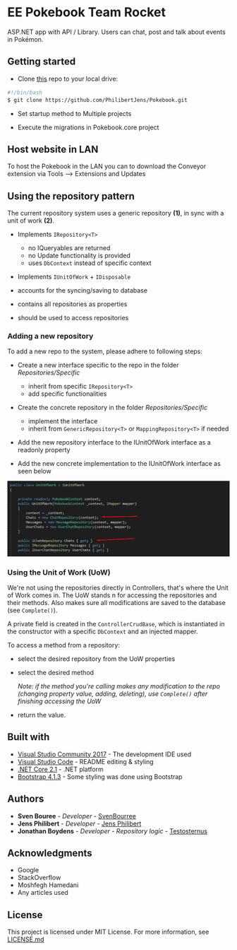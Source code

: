 # EE Pokebook Team Rocket

ASP.NET app with API / Library. Users can chat, post and talk about events in Pokémon.

## Getting started

- Clone [this](https://github.com/PhilibertJens/Pokebook.git) repo to your local drive:

```bash
#!/bin/bash
$ git clone https://github.com/PhilibertJens/Pokebook.git
```
- Set startup method to Multiple projects

- Execute the migrations in Pokebook.core project

## Host website in LAN
To host the Pokebook in the LAN you can to download the Conveyor extension via Tools --> Extensions and Updates

## Using the repository pattern

The current repository system uses a generic repository **(1)**, in sync with a unit of work **(2)**.

- Implements `IRepository<T>`
  - no IQueryables are returned
  - no Update functionality is provided
  - uses `DbContext` instead of specific context

- Implements `IUnitOfWork` + `IDisposable`
- accounts for the syncing/saving to database
- contains all repositories as properties
- should be used to access repositories

### Adding a new repository

To add a new repo to the system, please adhere to following steps:

- Create a new interface specific to the repo in the folder *Repositories/Specific*
  - inherit from specific `IRepository<T>`
  - add specific functionalities

- Create the concrete repository in the folder *Repositories/Specific*
  - implement the interface
  - inherit from `GenericRepository<T>` or `MappingRepository<T>` if needed

- Add the new repository interface to the IUnitOfWork interface as a readonly property
- Add the new concrete implementation to the IUnitOfWork interface as seen below

 ![implenting concrete repo](docs/screenshots/newrepoUOW.png)

### Using the Unit of Work (UoW)

We're not using the repositories directly in Controllers, that's where the Unit of Work comes in.
The UoW stands n for accessing the repositories and their methods. Also makes sure all modifications are saved to the database (see  `Complete()`).

A private field is created in the `ControllerCrudBase`, which is instantiated in the constructor with a specific `DbContext` and an injected mapper.

To access a method from a repository:

- select the desired repository from the UoW properties
- select the desired method

  *Note: if the method you're calling makes any modification to the repo (changing property value, adding, deleting), use `Complete()` after finishing accessing the UoW*
- return the value.

## Built with

- [Visual Studio Community 2017](https://visualstudio.microsoft.com/thank-you-downloading-visual-studio/?ch=pre&sku=Community&rel=15#) - The development IDE used
- [Visual Studio Code](https://code.visualstudio.com/download) - README editing & styling
- [.NET Core 2.1](https://dotnet.microsoft.com/download/thank-you/dotnet-sdk-2.2.202-windows-x64-installer) - .NET platform
- [Bootstrap 4.1.3](https://getbootstrap.com/) - Some styling was done using Bootstrap

## Authors

- **Sven Bouree** - *Developer* - [SvenBourree](https://github.com/SvenBourree)
- **Jens Philibert** - *Developer* - [Jens Philibert](https://github.com/PhilibertJens)
- **Jonathan Boydens** - *Developer - Repository logic* - [Testosternus](https://github.com/Testosternus)

## Acknowledgments

- Google
- StackOverflow
- Moshfegh Hamedani
- Any articles used

## License

This project is licensed under MIT License. For more information, see [LICENSE.md](LICENSE.md)
